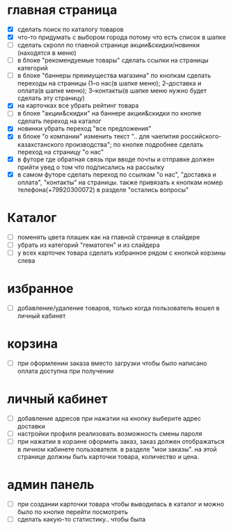 # главная страница
- [x] сделать поиск по каталогу товаров
- [x] что-то придумать с выбором города потому что есть список в шапке
- [ ] сделать скролл по главной странице акции&скидки/новинки (находятся в меню)
- [ ] в блоке "рекомендуемые товары" сделать ссылки на страницы категорий
- [ ] в блоке "баннеры преимущества магазина" по кнопкам сделать переходы на страницы (1–о нас(в шапке меню); 2–доставка и оплата(в шапке меню); 3–контакты(в шапке меню нужно будет сделать эту страницу)
- [x] на карточках все убрать рейтинг товара
- [ ] в блоке "акции&скидки" на баннере акции&скидки по кнопке сделать переход на каталог
- [x] новинки убрать переход "все предложения"
- [x] в блоке "о компании" изменить текст ".. для чаепития российского-казахстанского производства"; по кнопке подробнее сделать переход на страницу "о нас"
- [x] в футоре где обратная связь при вводе почты и отправке должен прийти увед о том что подписались на рассылку
- [x] в самом футоре сделать переход по ссылкам "о нас", "доставка и оплата", "контакты" на страницы. также привязать к кнопкам номер телефона(+79920300072) в разделе "остались вопросы"

# Каталог
- [ ] поменять цвета плашек как на главной странице в слайдере 
- [ ] убрать из категорий "гематоген" и из слайдера
- [ ] у всех карточек товара сделать избранное рядом с кнопкой корзины слева

# избранное
- [ ] добавление/удаление товаров, только когда пользователь вошел в личный кабинет

# корзина 
- [ ] при оформлении заказа вместо загрузки чтобы было написано оплата доступна при получении

# личный кабинет
- [ ] добавление адресов при нажатии на кнопку выберите адрес доставки 
- [ ] настройки профиля реализовать возможность смены пароля
- [ ] при нажатии в корзине оформить заказ, заказ должен отображаться в личном кабинете пользователя. в разделе "мои заказы". на этой странице должны быть карточки товара, количество и цена.

# админ панель
- [ ] при создании карточки товара чтобы выводилась в каталог и можно было по кнопке перейти посмотреть 
- [ ] сделать какую-то статистику.. чтобы была
